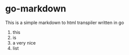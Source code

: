 # go-markdown
This is a simple markdown to html transpiler written in go
1. this
2. is
3. a very nice
4. list
